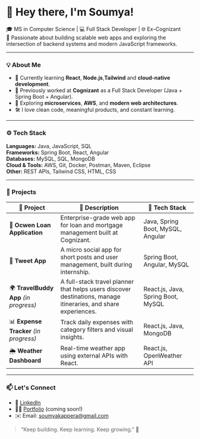 # 👋 Hey there, I'm Soumya!

🎓 MS in Computer Science | 💻 Full Stack Developer | 🌐 Ex–Cognizant  
🚀 Passionate about building scalable web apps and exploring the intersection of backend systems and modern JavaScript frameworks.

---

### 💡 About Me
- 🧠 Currently learning **React**, **Node.js**,**Tailwind** and **cloud-native development**.  
- 💼 Previously worked at **Cognizant** as a Full Stack Developer (Java + Spring Boot + Angular).  
- 🌱 Exploring **microservices**, **AWS**, and **modern web architectures**.  
- 🛠 I love clean code, meaningful products, and constant learning.

---

### ⚙️ Tech Stack
**Languages:** Java, JavaScript, SQL  
**Frameworks:** Spring Boot, React, Angular  
**Databases:** MySQL, SQL, MongoDB  
**Cloud & Tools:** AWS, Git, Docker, Postman, Maven, Eclipse  
**Other:** REST APIs, Tailwind CSS, HTML, CSS  

---

### 🔭 Projects
| 🧩 Project                             | 📝 Description                                                                                                 | 🧰 Tech Stack                              |
| -------------------------------------- | -------------------------------------------------------------------------------------------------------------- | ------------------------------------------ |
| 🏦 **Ocwen Loan Application**          | Enterprise-grade web app for loan and mortgage management built at Cognizant.                                  | Java, Spring Boot, MySQL, Angular          |
| 💬 **Tweet App**                       | A micro social app for short posts and user management, built during internship.                               | Spring Boot, Angular, MySQL                |
| 🌍 **TravelBuddy App** *(in progress)* | A full-stack travel planner that helps users discover destinations, manage itineraries, and share experiences. | React.js, Java, Spring Boot, MySQL |
| 📊 **Expense Tracker** *(in progress)* | Track daily expenses with category filters and visual insights.                                                | React.js, Java, MongoDB                    |
| 🌦️ **Weather Dashboard**              | Real-time weather app using external APIs with React.                                                          | React.js, OpenWeather API                     |


---

### 📫 Let's Connect
- 💼 [LinkedIn](https://www.linkedin.com/in/soumya-kappera-019a7a1b8)
- 🧑‍💻 [Portfolio](#) (coming soon!)
- ✉️ Email: soumyakappera@gmail.com

> “Keep building. Keep learning. Keep growing.” 🌱
